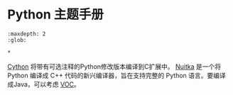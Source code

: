 # Python 主题手册

```{toctree}
:maxdepth: 2
:glob:

*
```

[Cython][1] 将带有可选注释的Python修改版本编译到C扩展中。 [Nuitka][2] 是一个将 Python 编译成 C++ 代码的新兴编译器，旨在支持完整的 Python 语言。要编译成Java，可以考虑 [VOC][3]。

[1]: http://cython.org/

[2]: http://www.nuitka.net/

[3]: https://voc.readthedocs.io/